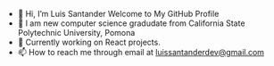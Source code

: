- 👋 Hi, I’m Luis Santander Welcome to My GitHub Profile
- 👀 I am new computer science gradudate from California State Polytechnic University, Pomona 
- 🌱 Currently working on React projects. 
- 📫 How to reach me through email at luissantanderdev@gmail.com

<!---
luissantanderdev/luissantanderdev is a ✨ special ✨ repository because its `README.md` (this file) appears on your GitHub profile.
You can click the Preview link to take a look at your changes.
--->
